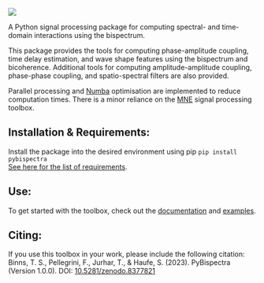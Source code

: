 ![](docs/source/_static/logo.gif)

A Python signal processing package for computing spectral- and time-domain
interactions using the bispectrum.

This package provides the tools for computing phase-amplitude coupling, time
delay estimation, and wave shape features using the bispectrum and bicoherence.
Additional tools for computing amplitude-amplitude coupling, phase-phase
coupling, and spatio-spectral filters are also provided.

Parallel processing and [Numba](https://numba.pydata.org/) optimisation are
implemented to reduce computation times. There is a minor reliance on the
[MNE](https://mne.tools/stable/index.html) signal processing toolbox.

## Installation & Requirements:
Install the package into the desired environment using pip `pip install pybispectra`<br/>
[See here for the list of requirements](requirements.txt).

## Use:
To get started with the toolbox, check out the [documentation](https://pybispectra.readthedocs.io/en/main/) and [examples](https://pybispectra.readthedocs.io/en/main/examples.html).

## Citing:
If you use this toolbox in your work, please include the following citation:<br/>
Binns, T. S., Pellegrini, F., Jurhar, T., & Haufe, S. (2023). PyBispectra (Version 1.0.0). DOI: [10.5281/zenodo.8377821](https://doi.org/10.5281/zenodo.8377821)